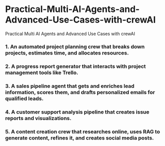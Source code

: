 # Practical-Multi-AI-Agents-and-Advanced-Use-Cases-with-crewAI
Practical Multi AI Agents and Advanced Use Cases with crewAI


### 1. An automated project planning crew that breaks down projects, estimates time, and allocates resources.
### 2. A progress report generator that interacts with project management tools like Trello.
### 3. A sales pipeline agent that gets and enriches lead information, scores them, and drafts personalized emails for qualified leads.
### 4. A customer support analysis pipeline that creates issue reports and visualizations.
### 5. A content creation crew that researches online, uses RAG to generate content, refines it, and creates social media posts.


